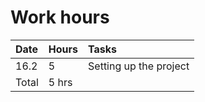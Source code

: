 # Work hours

| Date | Hours |Tasks |
|:----|:----|:---|
|16.2| 5 | Setting up the project|
|Total | 5 hrs|

